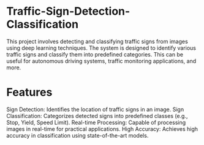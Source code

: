 # Traffic-Sign-Detection-Classification
This project involves detecting and classifying traffic signs from images using deep learning techniques. The system is designed to identify various traffic signs and classify them into predefined categories. This can be useful for autonomous driving systems, traffic monitoring applications, and more.
# Features
Sign Detection: Identifies the location of traffic signs in an image.
Sign Classification: Categorizes detected signs into predefined classes (e.g., Stop, Yield, Speed Limit).
Real-time Processing: Capable of processing images in real-time for practical applications.
High Accuracy: Achieves high accuracy in classification using state-of-the-art models.
